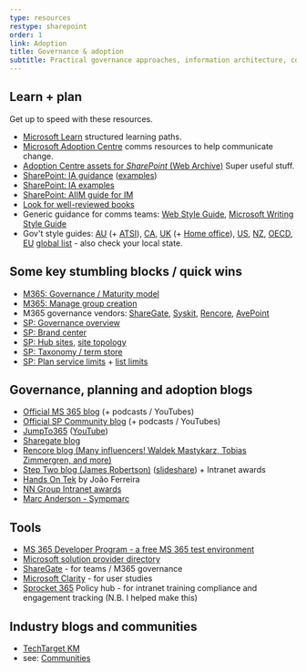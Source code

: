 ```yaml
---
type: resources
restype: sharepoint
order: 1
link: Adoption
title: Governance & adoption
subtitle: Practical governance approaches, information architecture, comms, and user adoption tools
---
```


## Learn + plan

Get up to speed with these resources.

* [Microsoft Learn](https://learn.microsoft.com/training/) structured learning paths.
* [Microsoft Adoption Centre](https://adoption.microsoft.com/) comms resources to help communicate change.
* [Adoption Centre assets for *SharePoint* (Web Archive)](https://web.archive.org/web/20220801065213/https://adoption.microsoft.com/en-us/sharepoint/) Super useful stuff.
* [SharePoint: IA guidance](https://learn.microsoft.com/sharepoint/information-architecture-modern-experience) ([examples](https://learn.microsoft.com/sharepoint/information-architecture-models-examples))
* [SharePoint: IA examples](https://informationexp.com/wp-content/uploads/2025/03/SharePoint-Architecture-Deck-2.pdf)
* [SharePoint: AIIM guide for IM](https://info.aiim.org/aiim-blog/architecting-m365-for-enterprise-scale-information-management-a-guide-for-im-professionals)
* [Look for well-reviewed books](https://www.amazon.com/s?k=microsoft+365+sharepoint+governance)
* Generic guidance for comms teams: [Web Style Guide](https://webstyleguide.com/), [Microsoft Writing Style Guide](https://learn.microsoft.com/style-guide/welcome/)
* Gov't style guides: [AU](https://www.stylemanual.gov.au/) (+ [ATSI](https://www.stylemanual.gov.au/accessible-and-inclusive-content/inclusive-language/aboriginal-and-torres-strait-islander-peoples)), [CA](https://design.canada.ca/style-guide/), [UK](https://design-system.service.gov.uk/) (+ [Home office](https://design.homeoffice.gov.uk/)), [US](https://digital.gov/),  [NZ](https://www.digital.govt.nz/standards-and-guidance/design-and-ux/content-design-guidance/content-design-tools-and-resources/style-guides-from-around-the-world/), [OECD](https://www.oecd.org/content/dam/oecd/en/publications/corrigenda/OECD-Style-Guide-Third-Edition.pdf), [EU](https://nellip.pixel-online.org/files/publications_PLL/11_Interinstitutional%20style%20guide%202011.pdf) [global list](https://en.wikipedia.org/wiki/List_of_style_guides) - also check your local state.

## Some key stumbling blocks / quick wins

* [M365: Governance / Maturity model](https://learn.microsoft.com/microsoft-365/community/microsoft365-maturity-model--governance-and-compliance)
* [M365: Manage group creation](https://learn.microsoft.com/microsoft-365/admin/create-groups/manage-creation-of-groups)
* M365 governance vendors: [ShareGate](https://sharegate.com/microsoft-governance), [Syskit](https://www.syskit.com/blog/microsoft-office-365-governance/), [Rencore](https://rencore.com/), [AvePoint](https://www.avepoint.com/)
* [SP: Governance overview](https://learn.microsoft.com/sharepoint/governance-overview)
* [SP: Brand center](https://learn.microsoft.com/sharepoint/brand-center-overview)
* [SP: Hub sites](https://learn.microsoft.com/sharepoint/planning-hub-sites), [site topology](https://learn.microsoft.com/microsoft-365/community/information-architecture-site-topology)
* [SP: Taxonomy / term store](hhttps://www.mrsharepoint.com/sharepoint-taxonomy-guide-how-to-configure-and-design/)
* [SP: Plan service limits](https://learn.microsoft.com/office365/servicedescriptions/sharepoint-online-service-description/sharepoint-online-limits) + [list limits](https://support.microsoft.com/office/overview-of-large-lists-and-libraries-e2ea4d5d-ec23-4171-95c4-c7f5b5dbfd8a)

## Governance, planning and adoption blogs

* [Official MS 365 blog](https://www.microsoft.com/microsoft-365/blog/) (+ podcasts / YouTubes)
* [Official SP Community blog](https://techcommunity.microsoft.com/t5/microsoft-sharepoint-blog/bg-p/SPBlog) (+ podcasts / YouTubes)
* [JumpTo365](https://www.jumpto365.com/blog) ([YouTube](https://www.youtube.com/channel/UCYGPjbW66h40L4dOt2N_kyw))
* [Sharegate blog](https://sharegate.com/blog)
* [Rencore blog (Many influencers! Waldek Mastykarz, Tobias Zimmergren, and more)](https://rencore.com/blog/)
* [Step Two blog (James Robertson)](https://www.steptwo.com.au/columntwo/) ([slideshare](https://www.slideshare.net/jamesr)) + Intranet awards
* [Hands On Tek](https://handsontek.net/) by João Ferreira
* [NN Group Intranet awards](https://www.nngroup.com/articles/intranet-design/)
* [Marc Anderson - Sympmarc](https://sympmarc.com)

## Tools

* [MS 365 Developer Program - a free MS 365 test environment](https://developer.microsoft.com/microsoft-365/dev-program)
* [Microsoft solution provider directory](https://www.microsoft.com/solution-providers/)
* [ShareGate](https://www.sharegate.com) - for teams / M365 governance
* [Microsoft Clarity](https://clarity.microsoft.com) - for user studies
* [Sprocket 365](https://sprocket365.com) Policy hub - for intranet training compliance and engagement tracking (N.B. I helped make this)

## Industry blogs and communities

* [TechTarget KM](https://www.techtarget.com/searchcontentmanagement/resources/Knowledge-management)
* see: [Communities](../communities/)